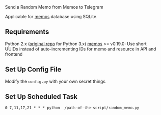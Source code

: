 Send a Random Memo from Memos to Telegram

Applicable for  [memos](https://github.com/usememos/memos)  database using SQLite.

## Requirements

Python 2.x  ([original repo](https://github.com/hillerliao/random-memos) for Python 3.x)
[memos](https://github.com/usememos/memos) >= v0.19.0:
Use short UUIDs instead of auto-incrementing IDs for memo and resource in API and frontend

## Set Up Config File

Modify the `config.py` with your own secret things.

## Set Up Scheduled Task

`0 7,11,17,21 * * * python  /path-of-the-script/random_memo.py`